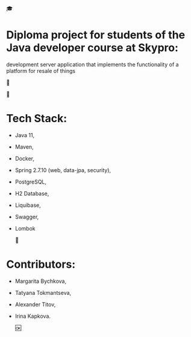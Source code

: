 :mortar_board:

# Diploma project for students of the Java developer course at Skypro: 
development server application that implements the functionality of a platform for resale of things

:scroll:

:wrench:

# Tech Stack:
- Java 11, 
- Maven,
- Docker,
- Spring 2.7.10 (web, data-jpa, security),
- PostgreSQL, 
- H2 Database, 
- Liquibase, 
- Swagger, 
- Lombok
  
  :honeybee:
  
# Contributors:
- Margarita Bychkova,
- Tatyana Tokmantseva,
- Alexander Titov,
- Irina Kapkova.
  
  :ok:
